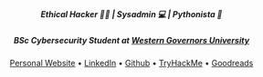 <h5 align="center">Ethical Hacker 🥷🏻 | Sysadmin 💻 | Pythonista 🐍</h5>
<h5 align="center">BSc Cybersecurity Student at <a href="https://www.wgu.edu/" target="_blank">Western Governors University</a></h5>
  
<p align="center">
  <a href="https://danieldavidson.github.io" target="_blank">Personal Website</a> •
  <a href="https://www.linkedin.com/in/edoardoottavianelli/" target="_blank">LinkedIn</a> •
  <a href="https://github.com/danieldavidson" target="_blank">Github</a> •
  <a href="https://tryhackme.com/p/Pyr0" target="_blank">TryHackMe</a> •
  <a href="https://www.goodreads.com/daniel_reads" target="_blank">Goodreads</a>
</p>
